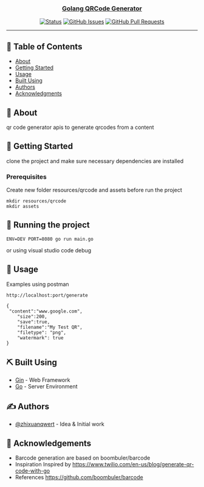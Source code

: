 <p align="center">
  <a href="" rel="noopener">
<!--  <img width=200px height=200px src="https://i.imgur.com/6wj0hh6.jpg" alt="Project logo"></a> -->
</p>

<h3 align="center">Golang QRCode Generator</h3>

<div align="center">

[![Status](https://img.shields.io/badge/status-active-success.svg)]()
[![GitHub Issues](https://img.shields.io/github/issues/zhixuanqwert/qrcode_generator_golang.svg)]([https://github.com/zhixuanqwert/qrcode_generator_golang/issues](https://github.com/zhixuanqwert/qrcode_generator_golang/issues))
[![GitHub Pull Requests](https://img.shields.io/github/issues-pr/zhixuanqwert/qrcode_generator_golang.svg)]([https://github.com/zhixuanqwert/qrcode_generator_golang/pulls](https://github.com/zhixuanqwert/qrcode_generator_golang/pulls))
<!--[![License](https://img.shields.io/badge/license-MIT-blue.svg)](/LICENSE)-->

</div>

---

## 📝 Table of Contents

- [About](#about)
- [Getting Started](#getting_started)
- [Usage](#usage)
- [Built Using](#built_using)
- [Authors](#authors)
- [Acknowledgments](#acknowledgement)
<!-- - [TODO](../TODO.md)
- [Contributing](../CONTRIBUTING.md) -->
## 🧐 About <a name = "about"></a>

qr code generator apis to generate qrcodes from a content

## 🏁 Getting Started <a name = "getting_started"></a>

clone the project and make sure necessary dependencies are installed

### Prerequisites

Create new folder resources/qrcode and assets before run the project

```
mkdir resources/qrcode
mkdir assets
``` 

<!-- ### Installing

A step by step series of examples that tell you how to get a development env running.

Say what the step will be

```
Give the example
```

And repeat

```
until finished
```

End with an example of getting some data out of the system or using it for a little demo. -->

## 🔧 Running the project</a>

```
ENV=DEV PORT=8080 go run main.go
```
or using visual studio code debug

## 🎈 Usage <a name="usage"></a>

Examples
using postman
```
http://localhost:port/generate

{
 "content":"www.google.com",
    "size":200,
    "save":true,
    "filename":"My Test QR",
    "filetype": "png",
    "watermark": true
}
```

## ⛏️ Built Using <a name = "built_using"></a>

<!-- - [MongoDB](https://www.mongodb.com/) - Database -->
<!-- - [Gin](https://expressjs.com/) - Server Framework -->
- [Gin](https://gin-gonic.com/) - Web Framework
- [Go](https://go.dev/) - Server Environment

## ✍️ Authors <a name = "authors"></a>

- [@zhixuanqwert](https://github.com/zhixuanqwert) - Idea & Initial work

<!-- See also the list of [contributors](https://github.com/kylelobo/The-Documentation-Compendium/contributors) who participated in this project. -->

## 🎉 Acknowledgements <a name = "acknowledgement"></a>

- Barcode generation are based on boombuler/barcode
- Inspiration
Inspired by
https://www.twilio.com/en-us/blog/generate-qr-code-with-go
- References
https://github.com/boombuler/barcode
